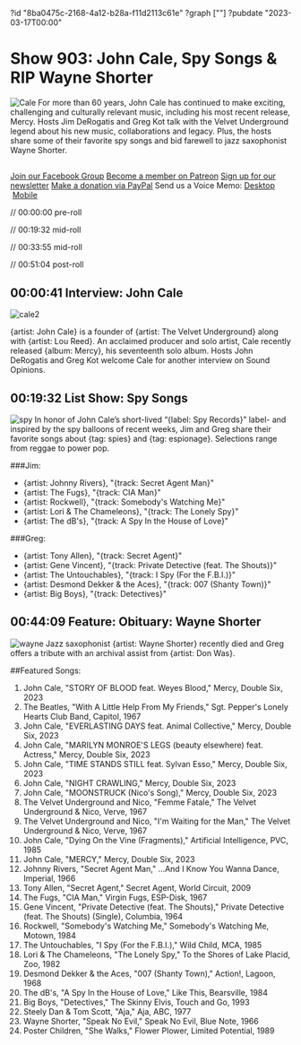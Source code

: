 ?id "8ba0475c-2168-4a12-b28a-f11d2113c61e"
?graph [""]
?pubdate "2023-03-17T00:00"
# Show 903: John Cale, Spy Songs & RIP Wayne Shorter
![Cale](https://static.soundopinions.org/images/2023/john-cale-photo-credit-marlene-marino.jpeg)
For more than 60 years, John Cale has continued to make exciting, challenging and culturally relevant music, including his most recent release, Mercy. Hosts Jim DeRogatis and Greg Kot talk with the Velvet Underground legend about his new music, collaborations and legacy. Plus, the hosts share some of their favorite spy songs and bid farewell to jazz saxophonist Wayne Shorter.

##
[Join our Facebook Group](https://bit.ly/3sivr9T)
[Become a member on Patreon](https://bit.ly/3slWZvc)
[Sign up for our newsletter](https://bit.ly/3eEvRnG)
[Make a donation via PayPal](https://bit.ly/3dmt9lU)
Send us a Voice Memo: [Desktop](bit.ly/2RyD5Ah)  [Mobile](sayhi.chat/soundops)

// 00:00:00 pre-roll

// 00:19:32 mid-roll

// 00:33:55 mid-roll

// 00:51:04 post-roll


## 00:00:41 Interview: John Cale
![cale2](https://static.soundopinions.org/images/2023/john-cale-03-pc-madeline-mcmanus.jpeg)

{artist: John Cale} is a founder of {artist: The Velvet Underground} along with {artist: Lou Reed}. An acclaimed producer and solo artist, Cale recently released {album: Mercy}, his seventeenth solo album. Hosts John DeRogatis and Greg Kot welcome Cale for another interview on Sound Opinions.
 
## 00:19:32 List Show: Spy Songs
![spy](https://static.soundopinions.org/images/2023/spy.png)
In honor of John Cale’s short-lived “{label: Spy Records}” label- and inspired by the spy balloons of recent weeks, Jim and Greg share their favorite songs about {tag: spies} and {tag: espionage}. Selections range from reggae to power pop.


###Jim:
- {artist: Johnny Rivers}, "{track: Secret Agent Man}"
- {artist: The Fugs}, "{track: CIA Man}"
- {artist: Rockwell}, "{track: Somebody's Watching Me}"
- {artist: Lori & The Chameleons}, "{track: The Lonely Spy}"
- {artist: The dB's}, "{track: A Spy In the House of Love}"


###Greg:
- {artist: Tony Allen}, "{track: Secret Agent}"
- {artist: Gene Vincent}, "{track: Private Detective (feat. The Shouts)}"
- {artist: The Untouchables}, "{track: I Spy (For the F.B.I.)}"
- {artist: Desmond Dekker & the Aces}, "{track: 007 (Shanty Town)}"
- {artist: Big Boys}, "{track: Detectives}"


## 00:44:09 Feature: Obituary: Wayne Shorter
![wayne](https://static.soundopinions.org/images/2023/wayne.jpeg)
Jazz saxophonist {artist: Wayne Shorter} recently died and Greg offers a tribute with an archival assist from {artist: Don Was}.



##Featured Songs:

1. John Cale, "STORY OF BLOOD feat. Weyes Blood," Mercy, Double Six, 2023
1. The Beatles, "With A Little Help From My Friends," Sgt. Pepper's Lonely Hearts Club Band, Capitol, 1967
1. John Cale, "EVERLASTING DAYS feat. Animal Collective," Mercy, Double Six, 2023
1. John Cale, "MARILYN MONROE'S LEGS (beauty elsewhere) feat. Actress," Mercy, Double Six, 2023
1. John Cale, "TIME STANDS STILL feat. Sylvan Esso," Mercy, Double Six, 2023
1. John Cale, "NIGHT CRAWLING," Mercy, Double Six, 2023
1. John Cale, "MOONSTRUCK (Nico's Song)," Mercy, Double Six, 2023
1. The Velvet Underground and Nico, "Femme Fatale," The Velvet Underground & Nico, Verve, 1967
1. The Velvet Underground and Nico, "I'm Waiting for the Man," The Velvet Underground & Nico, Verve, 1967
1. John Cale, "Dying On the Vine (Fragments)," Artificial Intelligence, PVC, 1985
1. John Cale, "MERCY," Mercy, Double Six, 2023
1. Johnny Rivers, "Secret Agent Man," ...And I Know You Wanna Dance, Imperial, 1966
1. Tony Allen, "Secret Agent," Secret Agent, World Circuit, 2009
1. The Fugs, "CIA Man," Virgin Fugs, ESP-Disk, 1967
1. Gene Vincent, "Private Detective (feat. The Shouts)," Private Detective (feat. The Shouts) (Single), Columbia, 1964
1. Rockwell, "Somebody's Watching Me," Somebody's Watching Me, Motown, 1984
1. The Untouchables, "I Spy (For the F.B.I.)," Wild Child, MCA, 1985
1. Lori & The Chameleons, "The Lonely Spy," To the Shores of Lake Placid, Zoo, 1982
1. Desmond Dekker & the Aces, "007 (Shanty Town)," Action!, Lagoon, 1968
1. The dB's, "A Spy In the House of Love," Like This, Bearsville, 1984
1. Big Boys, "Detectives," The Skinny Elvis, Touch and Go, 1993
1. Steely Dan & Tom Scott, "Aja," Aja, ABC, 1977
1. Wayne Shorter, "Speak No Evil," Speak No Evil, Blue Note, 1966
1. Poster Children, "She Walks," Flower Plower, Limited Potential, 1989